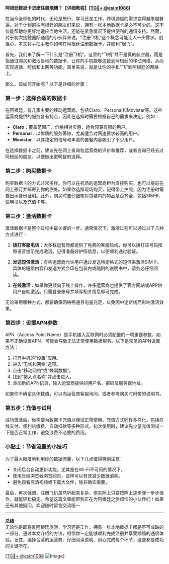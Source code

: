 **阿根廷数据卡怎麽註冊飛機？【详细教程】[[TG💪+ @esim1088](https://t.me/s/esim1088)]**

在当今全球化的时代，无论是旅行、学习还是工作，跨境通信的需求变得越来越普遍。对于计划前往阿根廷的朋友们来说，拥有一张本地数据卡是必不可少的。这不仅能帮助你更好地适应当地生活，还能在紧急情况下提供便利的通讯支持。然而，对于初次接触国际通信的小伙伴来说，“注册飞机”这个概念可能让人一头雾水。别担心，本文将手把手教你如何在阿根廷注册数据卡，并顺利“起飞”。

首先，我们来了解一下什么是“注册飞机”。这里的“飞机”并不是真的航空器，而是指通过购买和激活当地的数据卡，让你的手机能够连接到阿根廷的移动网络，从而实现通话、短信和上网等功能。简单来说，就是让你的手机“飞”到阿根廷的网络上。

那么，该如何开始呢？以下是详细的步骤：

### 第一步：选择合适的数据卡

在阿根廷，有几家主要的移动运营商，包括Claro、Personal和Movistar等。这些运营商提供的服务各有特点，因此在选择时需要根据自己的需求来决定。例如：
- **Claro**：覆盖范围广，价格相对实惠，适合预算有限的用户。
- **Personal**：以优质的服务著称，尤其适合对网速要求较高的用户。
- **Movistar**：以其稳定的信号和丰富的套餐内容吸引了不少用户。

在选择数据卡之前，建议先在网上查询各运营商的评价和推荐，或者咨询已经去过阿根廷的朋友，以便做出更明智的选择。

### 第二步：购买数据卡

购买数据卡的方式非常多样。你可以在机场的运营商柜台直接购买，也可以提前在网上预订并邮寄到你的住处。如果你选择现场购买，记得带上护照，因为注册时需要出示身份证明。此外，购买时要仔细核对包装内的物品是否齐全，包括SIM卡、说明书以及充值卡等。

### 第三步：激活数据卡

激活数据卡是整个过程中最关键的一步。通常情况下，激活过程可以通过以下几种方式进行：

1. **拨打客服电话**：大多数运营商都提供了免费的客服热线，你可以拨打该号码按照语音提示完成激活。记得准备好护照信息，以便顺利通过验证。
   
2. **发送短信激活**：有些运营商允许用户通过发送特定格式的短信来激活SIM卡。具体的短信内容和发送方式会印在包装内或随附的说明书中，请务必仔细阅读。

3. **在线激活**：如果你更倾向于线上操作，许多运营商也提供了官方网站或APP供用户自助激活。只需登录账号并填写相关信息即可完成。

无论采用哪种方式，都要确保网络畅通且电量充足，以免因中途断线而影响激活效果。

### 第四步：设置APN参数

APN（Access Point Name）是手机接入互联网时必须配置的一项重要参数。如果不正确设置APN，可能会导致无法正常使用数据服务。以下是常见的APN设置方法：

1. 打开手机的“设置”应用。
2. 进入“无线和网络”选项。
3. 点击“移动网络”或“蜂窝数据”。
4. 找到“接入点名称”并点击进入。
5. 添加新的APN记录，输入运营商提供的用户名、密码及服务器地址。

如果你不确定具体数值，可以向运营商客服询问，或者参考购买时附带的说明书。

### 第五步：充值与试用

成功激活后，你需要为数据卡充值以保证正常使用。充值方式同样多样化，包括在线支付、便利店缴费、自动扣款等多种形式。初次使用时，建议先少量充值测试一下是否正常工作，避免浪费不必要的费用。

### 小贴士：节省流量的小技巧

为了最大限度地利用你的数据流量，以下几点值得特别注意：
- 关闭后台自动更新功能，尤其是在Wi-Fi不可用的情况下。
- 使用压缩浏览器浏览网页，这样可以有效减少数据消耗。
- 避免观看高清视频或下载大文件，除非确实需要。

最后，再次强调，注册飞机虽然听起来复杂，但实际上只要按照上述步骤一步步操作，就能轻松搞定。希望这篇文章能帮到正在为阿根廷之旅烦恼的小伙伴们！如果还有其他疑问，欢迎随时留言交流哦～

---

**总结**  
无论你是即将赴阿根廷旅游、学习还是工作，拥有一张本地数据卡都是不可或缺的一部分。通过本文介绍的方法，相信你一定能够顺利完成注册并享受顺畅的通信体验。记住，选择合适的运营商、仔细阅读说明、耐心完成每个环节，这些都是成功的关键所在。

[[TG💪+ @esim1088](https://t.me/s/esim1088) ![Image](https://i.postimg.cc/4NQfJmqS/Snipaste-2025-05-13-00-14-12.png)]